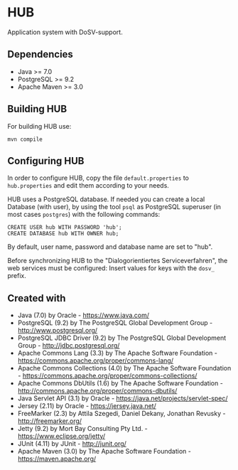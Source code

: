 HUB
===

Application system with DoSV-support.

Dependencies
------------

 * Java         >= 7.0
 * PostgreSQL   >= 9.2
 * Apache Maven >= 3.0

Building HUB
---------

For building HUB use:

    mvn compile

Configuring HUB
---------------

In order to configure HUB, copy the file `default.properties` to `hub.properties`
and edit them according to your needs.

HUB uses a PostgreSQL database. If needed you can create a local Database (with user),
by using the tool `psql` as PostgreSQL superuser (in most cases `postgres`) with 
the following commands:

    CREATE USER hub WITH PASSWORD 'hub';
    CREATE DATABASE hub WITH OWNER hub;

By default, user name, password and database name are set to "hub".

Before synchronizing HUB to the "Dialogorientiertes Serviceverfahren",
the web services must be configured: Insert values for keys with the `dosv_` 
prefix.

Created with
------------

 * Java (7.0) by Oracle - https://www.java.com/
 * PostgreSQL (9.2) by The PostgreSQL Global Development Group -
   http://www.postgresql.org/
 * PostgreSQL JDBC Driver (9.2) by The PostgreSQL Global Development Group -
   http://jdbc.postgresql.org/
 * Apache Commons Lang (3.3) by The Apache Software Foundation -
   https://commons.apache.org/proper/commons-lang/
 * Apache Commons Collections (4.0) by The Apache Software Foundation -
   https://commons.apache.org/proper/commons-collections/
 * Apache Commons DbUtils (1.6) by The Apache Software Foundation - 
   http://commons.apache.org/proper/commons-dbutils/
 * Java Servlet API (3.1) by Oracle - https://java.net/projects/servlet-spec/
 * Jersey (2.11) by Oracle - https://jersey.java.net/
 * FreeMarker (2.3) by Attila Szegedi, Daniel Dekany, Jonathan Revusky -
   http://freemarker.org/
 * Jetty (9.2) by Mort Bay Consulting Pty Ltd. - https://www.eclipse.org/jetty/
 * JUnit (4.11) by JUnit - http://junit.org/
 * Apache Maven (3.0) by The Apache Software Foundation - https://maven.apache.org/